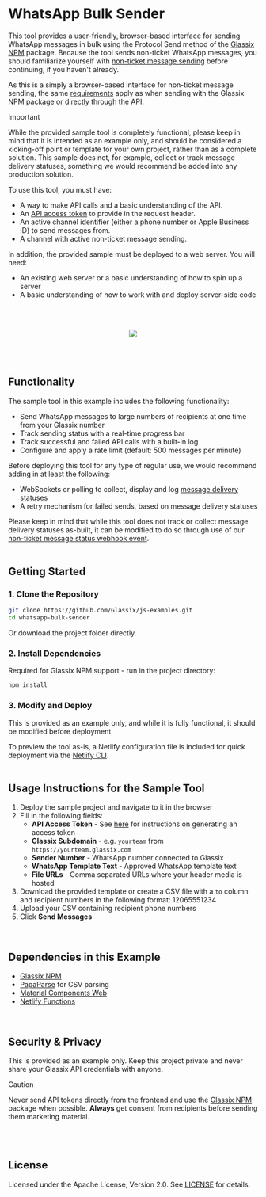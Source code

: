 # WhatsApp Bulk Sender

This tool provides a user-friendly, browser-based interface for sending WhatsApp messages in bulk using the Protocol Send method of the [Glassix NPM](https://github.com/Glassix/glassix-js) package. Because the tool sends non-ticket WhatsApp messages, you should familiarize yourself with [non-ticket message sending](https://docs.glassix.com/docs/send-a-non-ticket-message#/) before continuing, if you haven't already.

As this is a simply a browser-based interface for non-ticket message sending, the same [requirements](https://docs.glassix.com/docs/send-a-non-ticket-message#prerequisites) apply as when sending with the Glassix NPM package or directly through the API.

> [!IMPORTANT]
> While the provided sample tool is completely functional, please keep in mind that it is intended as an example only, and should be considered a kicking-off point or template for your own project, rather than as a complete solution. This sample does not, for example, collect or track message delivery statuses, something we would recommend be added into any production solution.

To use this tool, you must have:
- A way to make API calls and a basic understanding of the API.
- An [API access token](https://docs.glassix.com/reference/access-token) to provide in the request header.
- An active channel identifier (either a phone number or Apple Business ID) to send messages from.
- A channel with active non-ticket message sending.

In addition, the provided sample must be deployed to a web server. You will need:
- An existing web server or a basic understanding of how to spin up a server
- A basic understanding of how to work with and deploy server-side code

<br>
<br>
<p align="center">
  <img src="https://github.com/user-attachments/assets/d4b0e905-c6f1-4c21-8177-d3933ed9b4eb">
</p>
<br>
<br>

## Functionality

The sample tool in this example includes the following functionality:
- Send WhatsApp messages to large numbers of recipients at one time from your Glassix number
- Track sending status with a real-time progress bar
- Track successful and failed API calls with a built-in log
- Configure and apply a rate limit (default: 500 messages per minute)

Before deploying this tool for any type of regular use, we would recommend adding in at least the following:
- WebSockets or polling to collect, display and log [message delivery statuses](https://docs.glassix.com/docs/send-a-non-ticket-message#getting-message-status-responses)
- A retry mechanism for failed sends, based on message delivery statuses

Please keep in mind that while this tool does not track or collect message delivery statuses as-built, it can be modified to do so through use of our [non-ticket message status webhook event](https://docs.glassix.com/reference/events-overview#/non-ticket-message-status).
<br>
<br>

## Getting Started

### 1. Clone the Repository

```bash
git clone https://github.com/Glassix/js-examples.git
cd whatsapp-bulk-sender
```
Or download the project folder directly.

### 2. Install Dependencies

Required for Glassix NPM support - run in the project directory:

```bash
npm install
```

### 3. Modify and Deploy

This is provided as an example only, and while it is fully functional, it should be modified before deployment.

To preview the tool as-is, a Netlify configuration file is included for quick deployment via the [Netlify CLI](https://docs.netlify.com/cli/get-started/#manual-deploys).
<br>
<br>

## Usage Instructions for the Sample Tool

1. Deploy the sample project and navigate to it in the browser
3. Fill in the following fields:
   - **API Access Token** - See [here](https://docs.glassix.com/reference/access-token#/) for instructions on generating an access token
   - **Glassix Subdomain** - e.g. `yourteam` from `https://yourteam.glassix.com`
   - **Sender Number** - WhatsApp number connected to Glassix
   - **WhatsApp Template Text** - Approved WhatsApp template text
   - **File URLs** - Comma separated URLs where your header media is hosted
4. Download the provided template or create a CSV file with a `to` column and recipient numbers in the following format: 12065551234
5. Upload your CSV containing recipient phone numbers
6. Click **Send Messages**
<br>

## Dependencies in this Example

- [Glassix NPM](https://github.com/Glassix/glassix-js)
- [PapaParse](https://www.papaparse.com/) for CSV parsing
- [Material Components Web](https://github.com/material-components/material-components-web)
- [Netlify Functions](https://www.netlify.com/platform/core/functions/)
<br>

## Security & Privacy

This is provided as an example only. Keep this project private and never share your Glassix API credentials with anyone.

> [!CAUTION]
> Never send API tokens directly from the frontend and use the [Glassix NPM](https://github.com/Glassix/glassix-js) package when possible.
> **Always** get consent from recipients before sending them marketing material.
<br>
<br>

## License

Licensed under the Apache License, Version 2.0. See [LICENSE](https://github.com/Glassix/js-examples/blob/whatsapp-sender/LICENSE) for details.
